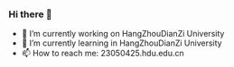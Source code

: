 ### Hi there 👋
- 🔭 I’m currently working on HangZhouDianZi University
- 🌱 I’m currently learning in HangZhouDianZi University
- 📫 How to reach me: 23050425.hdu.edu.cn

